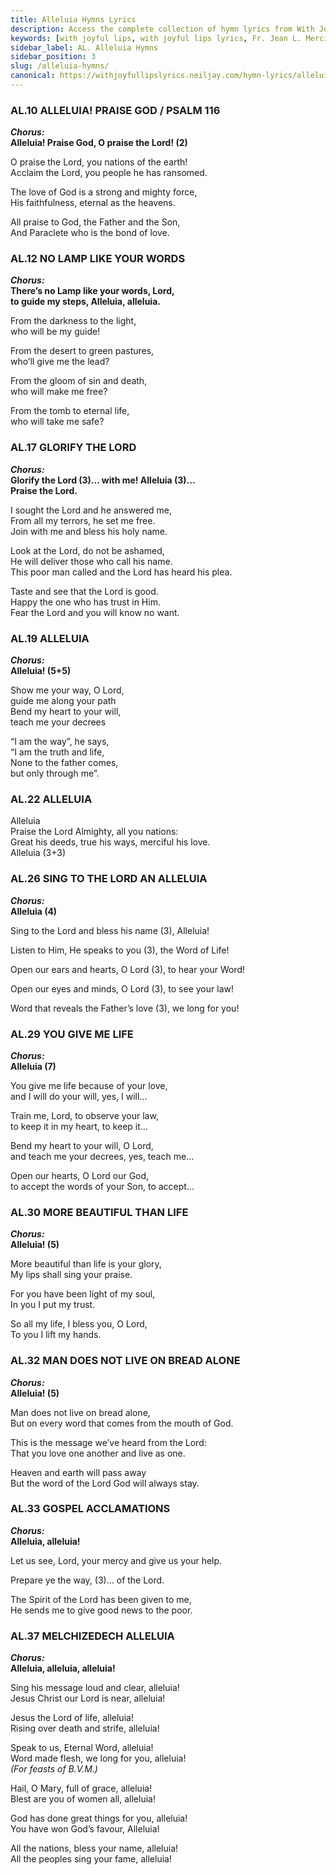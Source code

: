 ```yaml
---
title: Alleluia Hymns Lyrics
description: Access the complete collection of hymn lyrics from With Joyful Lips by Fr. Jean L. Mercier. Twelfth Revised Edition.
keywords: [with joyful lips, with joyful lips lyrics, Fr. Jean L. Mercier, hymn lyrics, twelfth revised edition]
sidebar_label: AL. Alleluia Hymns
sidebar_position: 3
slug: /alleluia-hymns/
canonical: https://withjoyfullipslyrics.neiljay.com/hymn-lyrics/alleluia-hymns/
---
```


### AL.10 ALLELUIA! PRAISE GOD / PSALM 116
***Chorus:*** <br />
**Alleluia! Praise God, O praise the Lord! (2)**<br />

O praise the Lord, you nations of the earth!<br />
Acclaim the Lord, you people he has ransomed.<br />

The love of God is a strong and mighty force,<br />
His faithfulness, eternal as the heavens.<br />

All praise to God, the Father and the Son,<br />
And Paraclete who is the bond of love.<br />

### AL.12 NO LAMP LIKE YOUR WORDS
***Chorus:*** <br />
**There’s no Lamp like your words, Lord,**<br />
**to guide my steps, Alleluia, alleluia.**<br />

From the darkness to the light,<br />
who will be my guide!<br />

From the desert to green pastures,<br />
who’ll give me the lead?<br />

From the gloom of sin and death,<br />
who will make me free?<br />

From the tomb to eternal life,<br />
who will take me safe?<br />

### AL.17 GLORIFY THE LORD
***Chorus:*** <br />
**Glorify the Lord (3)... with me! Alleluia (3)...**<br />
**Praise the Lord.**<br />

I sought the Lord and he answered me,<br />
From all my terrors, he set me free.<br />
Join with me and bless his holy name.<br />

Look at the Lord, do not be ashamed,<br />
He will deliver those who call his name.<br />
This poor man called and the Lord has heard his plea.<br />

Taste and see that the Lord is good.<br />
Happy the one who has trust in Him.<br />
Fear the Lord and you will know no want.<br />

### AL.19 ALLELUIA
***Chorus:*** <br />
**Alleluia! (5+5)**<br />

Show me your way, O Lord,<br />
guide me along your path<br />
Bend my heart to your will,<br />
teach me your decrees<br />

“I am the way”, he says,<br />
“I am the truth and life,<br />
None to the father comes,<br />
but only through me”.<br />

### AL.22 ALLELUIA
Alleluia<br />
Praise the Lord Almighty, all you nations:<br />
Great his deeds, true his ways, merciful his love.<br />
Alleluia (3+3)<br />

### AL.26 SING TO THE LORD AN ALLELUIA
***Chorus:*** <br />
**Alleluia (4)**<br />

Sing to the Lord and bless his name (3), Alleluia!<br />

Listen to Him, He speaks to you (3), the Word of Life!<br />

Open our ears and hearts, O Lord (3), to hear your Word!<br />

Open our eyes and minds, O Lord (3), to see your law!<br />

Word that reveals the Father’s love (3), we long for you!<br />

### AL.29 YOU GIVE ME LIFE
***Chorus:*** <br />
**Alleluia (7)**<br />

You give me life because of your love,<br />
and I will do your will, yes, I will...<br />

Train me, Lord, to observe your law,<br />
to keep it in my heart, to keep it...<br />

Bend my heart to your will, O Lord,<br />
and teach me your decrees, yes, teach me...<br />

Open our hearts, O Lord our God,<br />
to accept the words of your Son, to accept...<br />

### AL.30 MORE BEAUTIFUL THAN LIFE
***Chorus:*** <br />
**Alleluia! (5)**<br />

More beautiful than life is your glory,<br />
My lips shall sing your praise.<br />

For you have been light of my soul,<br />
In you I put my trust.<br />

So all my life, I bless you, O Lord,<br />
To you I lift my hands.<br />

### AL.32 MAN DOES NOT LIVE ON BREAD ALONE
***Chorus:*** <br />
**Alleluia! (5)**<br />

Man does not live on bread alone,<br />
But on every word that comes from the mouth of God.<br />

This is the message we’ve heard from the Lord:<br />
That you love one another and live as one.<br />

Heaven and earth will pass away<br />
But the word of the Lord God will always stay.<br />

### AL.33 GOSPEL ACCLAMATIONS
***Chorus:*** <br />
**Alleluia, alleluia!**<br />

Let us see, Lord, your mercy and give us your help.<br />

Prepare ye the way, (3)... of the Lord.<br />

The Spirit of the Lord has been given to me,<br />
He sends me to give good news to the poor.<br />

### AL.37 MELCHIZEDECH ALLELUIA
***Chorus:*** <br />
**Alleluia, alleluia, alleluia!**<br />

Sing his message loud and clear, alleluia!<br />
Jesus Christ our Lord is near, alleluia!<br />

Jesus the Lord of life, alleluia!<br />
Rising over death and strife, alleluia!<br />

Speak to us, Eternal Word, alleluia!<br />
Word made flesh, we long for you, alleluia!<br />
*(For feasts of B.V.M.)*<br />

Hail, O Mary, full of grace, alleluia!<br />
Blest are you of women all, alleluia!<br />

God has done great things for you, alleluia!<br />
You have won God’s favour, Alleluia!<br />

All the nations, bless your name, alleluia!<br />
All the peoples sing your fame, alleluia!